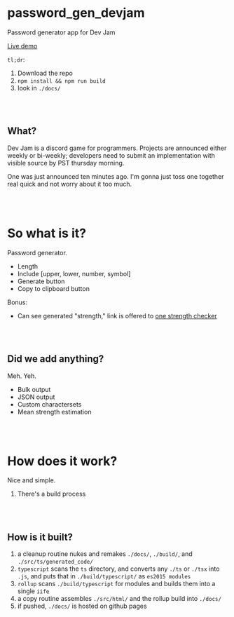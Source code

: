 # password_gen_devjam

Password generator app for Dev Jam

[Live demo](https://stonecypher.github.io/password_gen_devjam/)

`tl;dr`:

1. Download the repo
1. `npm install && npm run build`
1. look in `./docs/`





<br/><br/>

## What?

Dev Jam is a discord game for programmers.  Projects are announced either weekly or bi-weekly; developers need to submit
an implementation with visible source by PST thursday morning.

One was just announced ten minutes ago.  I'm gonna just toss one together real quick and not worry about it too much.





<br/><br/>

# So what is it?

Password generator.

* Length
* Include [upper, lower, number, symbol]
* Generate button
* Copy to clipboard button

Bonus:

* Can see generated "strength," link is offered to [one strength checker](https://github.com/dropbox/zxcvbn)





<br/><br/>

## Did we add anything?

Meh.  Yeh.

* Bulk output
* JSON output
* Custom charactersets
* Mean strength estimation





<br/><br/>

# How does it work?

Nice and simple.

1. There's a build process





<br/><br/>

## How is it built?

1. a cleanup routine nukes and remakes `./docs/`, `./build/`, and `./src/ts/generated_code/`
1. `typescript` scans the `ts` directory, and converts any `./ts` or `./tsx` into `.js`, and puts that in `./build/typescript/` as `es2015 modules`
1. `rollup` scans `./build/typescript` for modules and builds them into a single `iife`
1. a copy routine assembles `./src/html/` and the rollup build into `./docs/`
1. if pushed, `./docs/` is hosted on github pages
